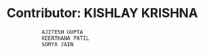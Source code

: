 # Contributor: KISHLAY KRISHNA
               AJITESH GUPTA
               KEERTHANA PATIL
               SOMYA JAIN
